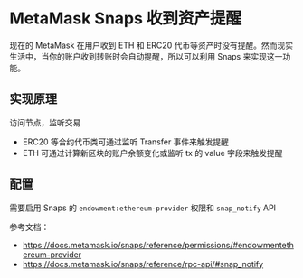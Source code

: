 # MetaMask Snaps 收到资产提醒

现在的 MetaMask 在用户收到 ETH 和 ERC20 代币等资产时没有提醒。然而现实生活中，当你的账户收到转账时会自动提醒，所以可以利用 Snaps 来实现这一功能。

## 实现原理

访问节点，监听交易

- ERC20 等合约代币类可通过监听 Transfer 事件来触发提醒
- ETH 可通过计算新区块的账户余额变化或监听 tx 的 value 字段来触发提醒

## 配置

需要启用 Snaps 的 `endowment:ethereum-provider` 权限和 `snap_notify` API

参考文档：

- https://docs.metamask.io/snaps/reference/permissions/#endowmentethereum-provider
- https://docs.metamask.io/snaps/reference/rpc-api/#snap_notify